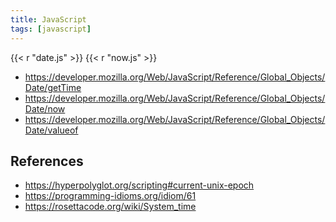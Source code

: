 ```yaml
---
title: JavaScript
tags: [javascript]
---
```


{{< r "date.js" >}}
{{< r "now.js" >}}

- <https://developer.mozilla.org/Web/JavaScript/Reference/Global_Objects/Date/getTime>
- <https://developer.mozilla.org/Web/JavaScript/Reference/Global_Objects/Date/now>
- <https://developer.mozilla.org/Web/JavaScript/Reference/Global_Objects/Date/valueof>

## References

- <https://hyperpolyglot.org/scripting#current-unix-epoch>
- <https://programming-idioms.org/idiom/61>
- <https://rosettacode.org/wiki/System_time>
